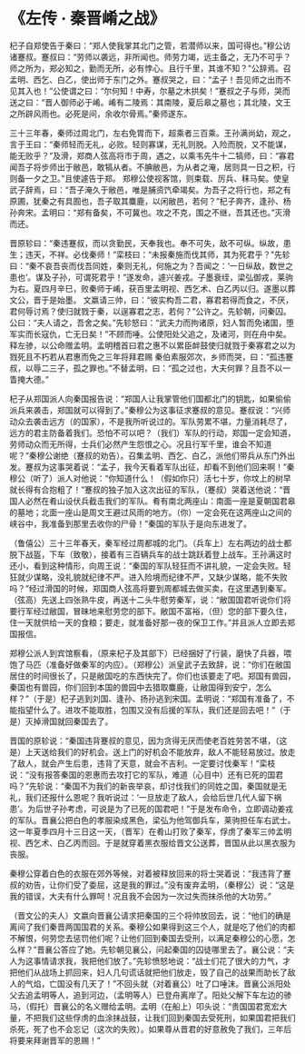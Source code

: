 <link href="../../css/style.css" rel="stylesheet" type="text/css" />

# 《左传 · 秦晋崤之战》

<div class="p">

杞子自郑使告于秦曰：“郑人使我掌其北门之管，若潜师以来，国可得也。”穆公访诸蹇叔。蹇叔曰：“劳师以袭远，非所闻也。师劳力竭，远主备之，无乃不可乎？师之所为，郑必知之，勤而无所，必有悖心。且行千里，其谁不知？”公辞焉。召孟明、西乞、白乙，使出师于东门之外。蹇叔哭之，曰：“孟子！吾见师之出而不见其入也！”公使谓之曰：“尔何知！中寿，尔墓之木拱矣！”蹇叔之子与师，哭而送之曰：“晋人御师必于崤。崤有二陵焉：其南陵，夏后皋之墓也；其北陵，文王之所辟风雨也。必死是间，余收尔骨焉。”秦师遂东。

三十三年春，秦师过周北门，左右免胃而下，超乘者三百乘。王孙满尚幼，观之，言于王曰：“秦师轻而无礼，必败。轻则寡谋，无礼则脱。入险而脱，又不能谋，能无败乎？”及滑，郑商人弦高将市于周，遇之，以乘韦先牛十二犒师，曰：“寡君闻吾子将步师出于敝邑，敢犒从者。不腆敝邑，为从者之淹，居则具一日之积，行则备一夕之卫。”且使遽告于郑。
郑穆公使视客馆，则束载、厉兵、秣马矣。使皇武子辞焉，曰：“吾子淹久于敝邑，唯是脯资饩牵竭矣。为吾子之将行也，郑之有原圃，犹秦之有具囿也，吾子取其麋鹿，以闲敝邑，若何？”杞子奔齐，逢孙、杨孙奔宋。孟明曰：“郑有备矣，不可冀也。攻之不克，围之不继，吾其还也。”灭滑而还。

晋原轸曰：“秦违蹇叔，而以贪勤民，天奉我也。奉不可失，敌不可纵。纵故，患生；违天，不祥。必伐秦师！”栾枝曰：“未报秦施而伐其师，其为死君乎？”先轸曰：“秦不哀吾丧而伐吾同姓，秦则无礼，何施之为？吾闻之：‘一日纵敌，数世之患也’。谋及子孙，可谓死君乎！”遂发命，遽兴姜戎。子墨衰绖，梁弘御戎，莱驹为右。夏四月辛巳，败秦师于崤，获百里孟明视、西乞术、白乙丙以归。遂墨以葬文公，晋于是始墨。
文嬴请三帅，曰：“彼实构吾二君，寡君若得而食之，不厌，君何辱讨焉？使归就戮于秦，以逞寡君之志，若何？”公许之。先轸朝，问秦囚。公曰：“夫人请之，吾舍之矣。”先轸怒曰：“武夫力而拘诸原，妇人暂而免诸国，堕军实而长寇仇，亡无日矣！”不顾而唾。公使阳处父追之，及诸河，则在舟中矣。释左骖，以公命赠孟明。孟明稽首曰君之惠不以累臣衅鼓使归就戮于秦寡君之以为戮死且不朽若从君惠而免之三年将拜君赐
秦伯素服郊次，乡师而哭，曰：“孤违蹇叔，以辱二三子，孤之罪也。”不替孟明，曰：“孤之过也，大夫何罪？且吾不以一眚掩大德。”

<div class="translation">

杞子从郑国派人向秦国报告说：“郑国人让我掌管他们国都北门的钥匙，如果偷偷派兵来袭击，郑国就可以得到了。”秦穆公为这事征求蹇叔的意见。蹇叔说：“兴师动众去袭击远方（的国家），不是我所听说过的。军队劳累不堪，力量消耗尽了，远方的君主防备着我们。恐怕不可以吧？（我们）军队的行动，郑国一定会知道，劳师动众而无所得，士兵们必然产生怨恨之心。况且行军千里，谁会不知道呢？”秦穆公谢绝（蹇叔的劝告）。召集孟明、西乞、白乙，派他们带兵从东门外出发。蹇叔为这事哭着说：“孟子，我今天看着军队出征，却看不到他们回来啊！”秦穆公（听了）派人对他说：“你知道什么！（假如你只）活七十岁，你坟上的树早就长得有合抱粗了！”蹇叔的独子加入这次出征的军队，（蹇叔）哭着送他说：“晋国人必然在肴山设伏兵截击我们的军队。肴有南北两座山：南面一座是夏朝国君皋的墓地；北面一座山是周文王避过风雨的地方。（你）一定会死在这两座山之间的峡谷中，我准备到那里去收你的尸骨！”秦国的军队于是向东进发了。

（鲁僖公）三十三年春天，秦军经过周都城的北门。（兵车上）左右两边的战士都脱下战盔，下车（致敬），接着有三百辆兵车的战士跳跃着登上战车。王孙满这时还小，看到这种情形，向周王说：“秦国的军队轻狂而不讲礼貌，一定会失败。轻狂就少谋略，没礼貌就纪律不严。进入险境而纪律不严，又缺少谋略，能不失败吗？”经过滑国的时候，郑国商人弦高将要到周都城去做买卖，在这里遇到秦军。（弦高）先送上四张熟牛皮，再送十二头牛慰劳秦军，说：“敝国国君听说你们将要行军经过敝国，冒昧地来慰劳您的部下。敝国不富裕，（但）您的部下要久住，住一天就供给一天的食粮；要走，就准备好那一夜的保卫工作。”并且派人立即去郑国报信。

郑穆公派人到宾馆察看，（原来杞子及其部下）已经捆好了行装，磨快了兵器，喂饱了马匹（准备好做秦军的内应）。（郑穆公）派皇武子去致辞，说：“你们在敝国居住的时间很长了，只是敝国吃的东西快完了。你们也该要走了吧。郑国有兽园，秦国也有兽园，你们回到本国的兽园中去猎取麋鹿，让敝国得到安宁，怎么样？”（于是）杞子逃到刘国、逢孙、扬孙逃到宋国。孟明说：“郑国有准备了，不能指望什么了。进攻不能取胜，包围又没有后援的军队，我们还是回去吧！”（于是）灭掉滑国就回秦国去了。

晋国的原轸说：“秦国违背蹇叔的意见，因为贪得无厌而使老百姓劳苦不堪，（这是）上天送给我们的好机会。送上门的好机会不能放弃，敌人不能轻易放过。放走了敌人，就会产生后患，违背了天意，就会不吉利。一定要讨伐秦军！”栾枝说：“没有报答秦国的恩惠而去攻打它的军队，难道（心目中）还有已死的国君吗？”先轸说：“秦国不为我们的新丧举哀，却讨伐我们的同姓之国，秦国就是无礼，我们还报什么恩呢？我听说过：‘一旦放走了敌人，会给后世几代人留下祸患’。为后世子孙考虑，可说是为了已死的国君吧！”于是发布命令，立即调动姜戎的军队。晋襄公把白色的孝服染成黑色，梁弘为他驾御兵车，莱驹担任车右武士。这一年夏季四月十三日这一天，（晋军）在肴山打败了秦军，俘虏了秦军三帅孟明视、西乞术、白乙丙而回。于是就穿着黑衣服给晋文公送葬，晋国从此以黑衣服为丧服。

秦穆公穿着白色的衣服在郊外等候，对着被释放回来的将士哭着说：“我违背了蹇叔的劝告，让你们受了委屈，这是我的罪过。”没有废弃孟明，（秦穆公）说：“这是我的错误，大夫有什么罪呵！况且我不会因为一次过失而抹杀他的大功劳。”

（晋文公的夫人）文嬴向晋襄公请求把秦国的三个将帅放回去，说：“他们的确是离间了我们秦晋两国国君的关系。秦穆公如果得到这三个人，就是吃了他们的肉都不解恨，何劳您去惩罚他们呢？让他们回到秦国去受刑，以满足秦穆公的心愿，怎么样？”晋襄公答应了她。先轸朝见襄公，问起秦国的囚徒哪里去了。襄公说：“夫人为这事情请求我，我把他们放了。”先轸愤怒地说：“战士们花了很大的力气，才把他们从战场上抓回来，妇人几句谎话就把他们放走，毁了自己的战果而助长了敌人的气焰，亡国没有几天了！”不回头就（对着襄公）吐了口唾沫。晋襄公派阳处父去追孟明等人，追到河边，（孟明等人）已登舟离岸了。阳处父解下车左边的骖马，（假托）晋襄公的名义赠给孟明。孟明（在船上）叩头说：“贵国国君宽宏大量，不把我们这些俘虏的血涂抹战鼓，让我们回到秦国去受死刑，如果国君把我们杀死，死了也不会忘记（这次的失败）。如果尊从晋君的好意赦免了我们，三年后将要来拜谢晋军的恩赐！”

</div>
